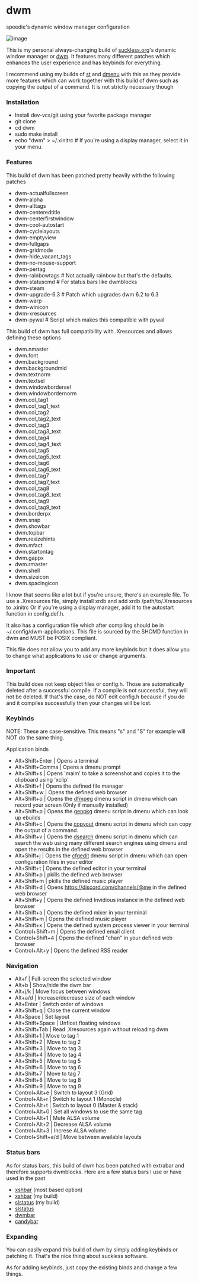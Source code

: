 # dwm
speedie's dynamic window manager configuration

![image](https://user-images.githubusercontent.com/71722170/163281764-a55b6600-5830-4161-a4ac-61e41df67613.png)

This is my personal always-changing build of [suckless.org](https://suckless.org)'s dynamic window manager or [dwm](https://dwm.suckless.org).
It features many different patches which enhances the user experience and has keybinds for everything.

I recommend using my builds of [st](https://github.com/speedie-de/st) and [dmenu](https://github.com/speedie-de/dmenu) with this as they provide more features which can work together with this build of dwm such as copying the output of a command. It is not strictly necessary though

### Installation
- Install dev-vcs/git using your favorite package manager
- git clone <this-url>
- cd dwm
- sudo make install
- echo "dwm" > ~/.xinitrc # If you're using a display manager, select it in your menu.

### Features
This build of dwm has been patched pretty heavily with the following patches
- dwm-actualfullscreen
- dwm-alpha
- dwm-alttags
- dwm-centeredtitle
- dwm-centerfirstwindow
- dwm-cool-autostart
- dwm-cyclelayouts
- dwm-emptyview
- dwm-fullgaps
- dwm-gridmode
- dwm-hide_vacant_tags
- dwm-no-mouse-support
- dwm-pertag
- dwm-rainbowtags # Not actually rainbow but that's the defaults.
- dwm-statuscmd # For status bars like dwmblocks
- dwm-steam
- dwm-upgrade-6.3 # Patch which upgrades dwm 6.2 to 6.3
- dwm-warp
- dwm-winicon
- dwm-xresources
- dwm-pywal # Script which makes this compatible with pywal

This build of dwm has full compatibility with .Xresources and allows defining these options
- dwm.nmaster
- dwm.font
- dwm.background
- dwm.backgroundmid
- dwm.textnorm
- dwm.textsel
- dwm.windowbordersel
- dwm.windowbordernorm
- dwm.col_tag1
- dwm.col_tag1_text
- dwm.col_tag2
- dwm.col_tag2_text
- dwm.col_tag3
- dwm.col_tag3_text
- dwm.col_tag4
- dwm.col_tag4_text
- dwm.col_tag5
- dwm.col_tag5_text
- dwm.col_tag6
- dwm.col_tag6_text
- dwm.col_tag7
- dwm.col_tag7_text
- dwm.col_tag8
- dwm.col_tag8_text
- dwm.col_tag9
- dwm.col_tag9_text
- dwm.borderpx
- dwm.snap
- dwm.showbar
- dwm.topbar
- dwm.resizehints
- dwm.mfact
- dwm.startontag
- dwm.gappx
- dwm.rmaster
- dwm.shell
- dwm.sizeicon
- dwm.spacingicon

I know that seems like a lot but if you're unsure, there's an example file.
To use a .Xresources file, simply install xrdb and add xrdb /path/to/.Xresources to .xinitrc
Or if you're using a display manager, add it to the autostart function in config.def.h.

It also has a configuration file which after compiling should be in ~/.config/dwm-applications.
This file is sourced by the SHCMD function in dwm and MUST be POSIX compliant.
  
This file does not allow you to add any more keybinds but it does allow you to change what applications to use or change arguments.

### Important
This build does not keep object files or config.h. Those are automatically deleted after a successful compile. If a compile is not successful, they will not be deleted. If that's the case, do NOT edit config.h because if you do and it compiles successfully then your changes will be lost.
  
### Keybinds
NOTE: These are case-sensitive. This means "s" and "S" for example will NOT do the same thing.
  
Application binds
- Alt+Shift+Enter | Opens a terminal
- Alt+Shift+Comma | Opens a dmenu prompt
- Alt+Shift+s     | Opens 'maim' to take a screenshot and copies it to the clipboard using 'xclip'
- Alt+Shift+f     | Opens the defined file manager
- Alt+Shift+w     | Opens the defined web browser
- Alt+Shift+o     | Opens the [dfmpeg](https;//github.com/speediegamer/dfmpeg) dmenu script in dmenu which can record your screen (Only if manually installed)
- Alt+Shift+p     | Opens the [genpkg](https://github.com/speediegamer/genpkg) dmenu script in dmenu which can look up ebuilds
- Alt+Shift+c     | Opens the [copyout](https://github.com/speediegamer/copyout) dmenu script in dmenu which can copy the output of a command.
- Alt+Shift+v     | Opens the [dsearch](https://github.com/speediegamer/dsearch) dmenu script in dmenu which can search the web using many different search engines using dmenu and open the results in the defined web browser
- Alt+Shift+j     | Opens the [cfgedit](https://github.com/speediegamer/cfgedit) dmenu script in dmenu which can open configuration files in your editor
- Alt+Shift+t     | Opens the defined editor in your terminal
- Alt+Shift+p     | pkills the defined web browser
- Alt+Shift+m     | pkills the defined music player
- Alt+Shift+d     | Opens https://discord.com/channels/@me in the defined web browser
- Alt+Shift+y     | Opens the defined Invidious instance in the defined web browser
- Alt+Shift+a     | Opens the defined mixer in your terminal
- Alt+Shift+m     | Opens the defined music player
- Alt+Shift+x     | Opens the defined system process viewer in your terminal
- Control+Shift+m | Opens the defined email client
- Control+Shift+4 | Opens the defined "chan" in your defined web browser
- Control+Alt+y   | Opens the defined RSS reader

### Navigation
- Alt+f             | Full-screen the selected window
- Alt+b             | Show/hide the dwm bar
- Alt+j/k           | Move focus between windows
- Alt+a/d           | Increase/decrease size of each window
- Alt+Enter         | Switch order of windows
- Alt+Shift+q       | Close the current window
- Alt+Space         | Set layout
- Alt+Shift+Space   | Unfloat floating windows
- Alt+Shift+Tab     | Read .Xresources again without reloading dwm
- Alt+Shift+1       | Move to tag 1
- Alt+Shift+2       | Move to tag 2
- Alt+Shift+3       | Move to tag 3
- Alt+Shift+4       | Move to tag 4
- Alt+Shift+5       | Move to tag 5
- Alt+Shift+6       | Move to tag 6
- Alt+Shift+7       | Move to tag 7
- Alt+Shift+8       | Move to tag 8
- Alt+Shift+9       | Move to tag 9
- Control+Alt+e     | Switch to layout 3 (Grid)
- Control+Alt+r     | Switch to layout 1 (Monocle)
- Control+Alt+t     | Switch to layout 0 (Master & stack)
- Control+Alt+0     | Set all windows to use the same tag
- Control+Alt+1     | Mute ALSA volume
- Control+Alt+2     | Decrease ALSA volume
- Control+Alt+3     | Increse ALSA volume
- Control+Shift+a/d | Move between available layouts

### Status bars
As for status bars, this build of dwm has been patched with extrabar and therefore supports dwmblocks. Here are a few status bars I use or have used in the past
- [xshbar](https://github.com/speediegamer/xshbar) (most based option)
- [xshbar](https://github.com/speedie-de/xshbar) (my build)
- [slstatus](https://github.com/speedie-de/slstatus) (my build)
- [slstatus](https://tools.suckless.org/slstatus)
- [dwmbar](https://github.com/joestandring/dwm-bar)
- [candybar](https://github.com/jornmann/candybar)

### Expanding
You can easily expand this build of dwm by simply adding keybinds or patching it. That's the nice thing about suckless software.

As for adding keybinds, just copy the existing binds and change a few things.
